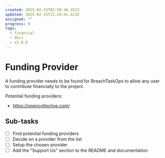 ```yaml
---
created: 2025-02-25T02:58:46.351Z
updated: 2025-02-25T11:29:41.413Z
assigned: ""
progress: 0
tags:
  - financial
  - docs
  - v1.0.0
---
```


# Funding Provider

A funding provider needs to be found for BreachTaskOps to allow any user to contribute financially to the project.

Potential funding providers:

- https://opencollective.com/

## Sub-tasks

- [ ] Find potential funding providers
- [ ] Decide on a provider from the list
- [ ] Setup the chosen provider
- [ ] Add the "Support Us" section to the README and documentation
